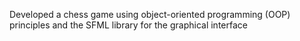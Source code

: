 Developed a chess game using object-oriented programming (OOP) principles and the SFML library for the graphical interface
